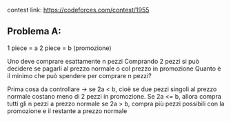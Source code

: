 contest link: https://codeforces.com/contest/1955

## Problema A:

1 piece = a 
2 piece = b (promozione)

Uno deve comprare esattamente n pezzi 
Comprando 2 pezzi si può decidere se pagarli al prezzo normale o col prezzo in promozione 
Quanto è il minimo che può spendere per comprare n pezzi? 

Prima cosa da controllare -> se 2a < b, cioè se due pezzi singoli al prezzo normale costano meno di 2 pezzi in promozione.
Se 2a <= b, allora compra tutti gli n pezzi a prezzo normale
se 2a > b, compra più pezzi possibili con la promozione e il restante a prezzo normale 
